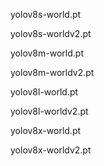 yolov8s-world.pt

yolov8s-worldv2.pt

yolov8m-world.pt

yolov8m-worldv2.pt

yolov8l-world.pt

yolov8l-worldv2.pt

yolov8x-world.pt

yolov8x-worldv2.pt
